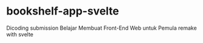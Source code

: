 # bookshelf-app-svelte
Dicoding submission Belajar Membuat Front-End Web untuk Pemula remake with svelte
